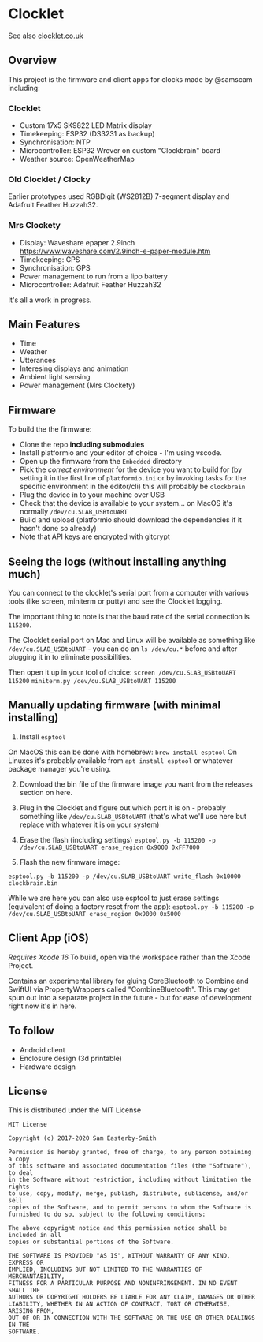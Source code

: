 # Clocklet

See also [clocklet.co.uk](https://clocklet.co.uk)

## Overview

This project is the firmware and client apps for clocks made by @samscam including:

### Clocklet
* Custom 17x5 SK9822 LED Matrix display
* Timekeeping: ESP32 (DS3231 as backup)
* Synchronisation: NTP
* Microcontroller: ESP32 Wrover on custom "Clockbrain" board
* Weather source: OpenWeatherMap

### Old Clocklet / Clocky
Earlier prototypes used RGBDigit (WS2812B) 7-segment display and Adafruit Feather Huzzah32.

### Mrs Clockety
* Display: Waveshare epaper 2.9inch https://www.waveshare.com/2.9inch-e-paper-module.htm
* Timekeeping: GPS
* Synchronisation: GPS
* Power management to run from a lipo battery
* Microcontroller: Adafruit Feather Huzzah32

It's all a work in progress.

## Main Features

* Time
* Weather
* Utterances
* Interesing displays and animation
* Ambient light sensing
* Power management (Mrs Clockety)

## Firmware

To build the the firmware:

* Clone the repo **including submodules**
* Install platformio and your editor of choice - I'm using vscode.
* Open up the firmware from the `Embedded` directory
* Pick the *correct environment* for the device you want to build for (by setting it in the first line of `platformio.ini` or by invoking tasks for the specific environment in the editor/cli) this will probably be `clockbrain`
* Plug the device in to your machine over USB
* Check that the device is available to your system... on MacOS it's normally `/dev/cu.SLAB_USBtoUART`
* Build and upload (platformio should download the dependencies if it hasn't done so already)
* Note that API keys are encrypted with gitcrypt

## Seeing the logs (without installing anything much)

You can connect to the clocklet's serial port from a computer with various tools (like screen, miniterm or putty) and see the Clocklet logging.

The important thing to note is that the baud rate of the serial connection is `115200`.

The Clocklet serial port on Mac and Linux will be available as something like `/dev/cu.SLAB_USBtoUART` - you can do an `ls /dev/cu.*` before and after plugging it in to eliminate possibilities.

Then open it up in your tool of choice:
`screen /dev/cu.SLAB_USBtoUART 115200`
`miniterm.py /dev/cu.SLAB_USBtoUART 115200`

## Manually updating firmware (with minimal installing)

1) Install `esptool`

On MacOS this can be done with homebrew: `brew install esptool`
On Linuxes it's probably available from `apt install esptool` or whatever package manager you're using.

2) Download the bin file of the firmware image you want from the releases section on here.

3) Plug in the Clocklet and figure out which port it is on - probably something like `/dev/cu.SLAB_USBtoUART` (that's what we'll use here but replace with whatever it is on your system)

4) Erase the flash (including settings)
`esptool.py -b 115200 -p /dev/cu.SLAB_USBtoUART erase_region 0x9000 0xFF7000`

5) Flash the new firmware image:

`esptool.py -b 115200 -p /dev/cu.SLAB_USBtoUART write_flash 0x10000 clockbrain.bin`

While we are here you can also use esptool to just erase settings (equivalent of doing a factory reset from the app): 
`esptool.py -b 115200 -p /dev/cu.SLAB_USBtoUART erase_region 0x9000 0x5000`



## Client App (iOS)

*Requires Xcode 16*
To build, open via the workspace rather than the Xcode Project.

Contains an experimental library for gluing CoreBluetooth to Combine and SwiftUI via PropertyWrappers called "CombineBluetooth". This may get spun out into a separate project in the future - but for ease of development right now it's in here.


## To follow

* Android client
* Enclosure design (3d printable)
* Hardware design

## License

This is distributed under the MIT License

    MIT License

    Copyright (c) 2017-2020 Sam Easterby-Smith

    Permission is hereby granted, free of charge, to any person obtaining a copy
    of this software and associated documentation files (the "Software"), to deal
    in the Software without restriction, including without limitation the rights
    to use, copy, modify, merge, publish, distribute, sublicense, and/or sell
    copies of the Software, and to permit persons to whom the Software is
    furnished to do so, subject to the following conditions:

    The above copyright notice and this permission notice shall be included in all
    copies or substantial portions of the Software.

    THE SOFTWARE IS PROVIDED "AS IS", WITHOUT WARRANTY OF ANY KIND, EXPRESS OR
    IMPLIED, INCLUDING BUT NOT LIMITED TO THE WARRANTIES OF MERCHANTABILITY,
    FITNESS FOR A PARTICULAR PURPOSE AND NONINFRINGEMENT. IN NO EVENT SHALL THE
    AUTHORS OR COPYRIGHT HOLDERS BE LIABLE FOR ANY CLAIM, DAMAGES OR OTHER
    LIABILITY, WHETHER IN AN ACTION OF CONTRACT, TORT OR OTHERWISE, ARISING FROM,
    OUT OF OR IN CONNECTION WITH THE SOFTWARE OR THE USE OR OTHER DEALINGS IN THE
    SOFTWARE.
